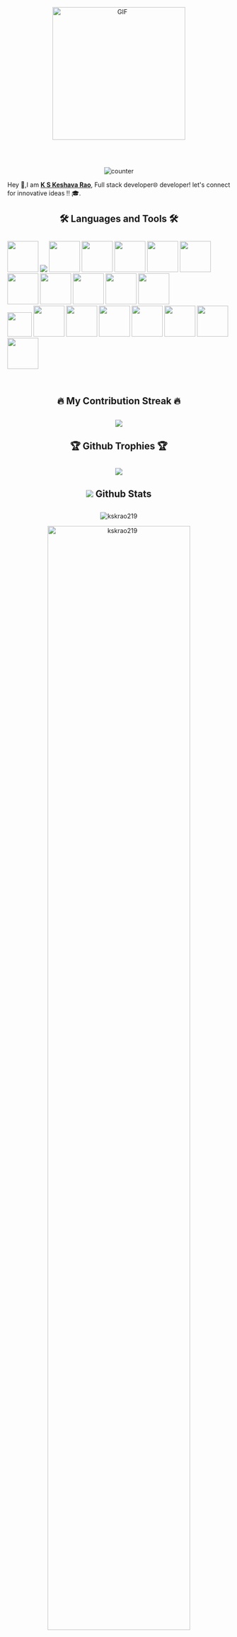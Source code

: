 
<!-- <p align="center">
  <img src="https://media.giphy.com/media/MeJgB3yMMwIaHmKD4z/giphy.gif" width="30%">
</p>
<br> -->
<p align="center">
  <img alt="GIF" src="https://media.giphy.com/media/KNP5EQE5n2nczSFYpD/giphy.gif" width="300px" height="300px"/>
</p>
<br>
<br>
<p align="center">
     <img src="https://profile-counter.glitch.me/{kskrao219}/count.svg"  alt="counter"/>
</p>

Hey 👋,I am <strong><a href="https://github.com/kskrao219/" target="_blank">K S Keshava Rao</a></strong>, Full stack developer:globe_with_meridians: developer! let's connect for innovative ideas !! 🎓. 

### <h2 align="center">🛠️ Languages and Tools 🛠️<h2/>

<p align="center">

<!--   <code><img width="70px" src="https://img.icons8.com/color/2x/react-native.png"></code> -->
<!--   <code><img height="70px" src="https://cdn.worldvectorlogo.com/logos/nextjs-3.svg"></code> -->
  <code><img width="70px" src="https://img.icons8.com/color/2x/nodejs.png"></code>
  <code><img src="https://www.vectorlogo.zone/logos/expressjs/expressjs-ar21.svg"></code>
  <code><img width="70px"  src="https://img.icons8.com/color/2x/javascript.png"></code>
  <code><img width="70px"  src="https://www.vectorlogo.zone/logos/reactjs/reactjs-icon.svg"></code>
  <code><img width="70px"  src="https://www.vectorlogo.zone/logos/unity3d/unity3d-icon.svg"></code>
  <code><img width="70px"  src="https://www.vectorlogo.zone/logos/opencv/opencv-icon.svg"></code>
  <code><img width="70px"  src="https://www.vectorlogo.zone/logos/github/github-icon.svg"></code>
  <code><img width="70px"  src="https://img.icons8.com/color/2x/python.png"></code>
  <code ><img width="70px" width="50px" src="https://img.icons8.com/color/2x/html-5.png"></code>
  <code><img width="70px"  src="https://img.icons8.com/color/2x/css3.png"></code>
  <code><img width="70px" src="https://img.icons8.com/color/50/000000/git.png"/></code>
  <code><img width="70px" src="https://img.icons8.com/fluent/50/000000/console.png"/></code>
  <code> <img  width="55px" src="https://github.com/bestofjs/bestofjs-webui/blob/master/public/logos/vscode.svg"></code>
  <code><img width="70px" src="https://img.icons8.com/color/50/000000/firebase.png"/></code>
  <code><img width="70px" src="https://img.icons8.com/color/50/000000/redux.png"/></code>
  <code><img width="70px" src="https://www.vectorlogo.zone/logos/getbootstrap/getbootstrap-icon.svg"/></code>
  <code><img width="70px"  src="https://www.vectorlogo.zone/logos/redis/redis-icon.svg"></code>
  <code><img width="70px"  src="https://www.vectorlogo.zone/logos/google_cloud/google_cloud-icon.svg"></code>
<code><img width="70px"  src="https://www.vectorlogo.zone/logos/java/java-icon.svg"></code>
  <code><img width="70px"  src="https://www.vectorlogo.zone/logos/gradle/gradle-ar21.svg"></code>


</p>
</br>

### <h2 align="center">🔥 My Contribution Streak 🔥<h2/>

<p align="center">
  <a href="https://github.com/kskrao219/github-readme-streak-stats">
    <img src="https://github-readme-streak-stats.herokuapp.com/?user=kskrao219&count_private=true&theme=dark&hide_border=true&background=0D1117&stroke=0000"/>
  </a>

### <h2 align="center">🏆 Github Trophies 🏆<h2/>

<p align="center">
  <a href="https://github.com/ryo-ma/github-profile-trophy" target="_blank">
    <img src="https://github-profile-trophy.vercel.app/?username=kskrao219&row=2&column=4&margin-w=8&margin-h=8&theme=gruvbox&count_private=true"/>
  </a>
</p>

### <h2 align="center"><img src="https://cutt.ly/KblcWC8"> Github Stats<h2/>



<p align="center">
<img src="https://github-readme-stats.vercel.app/api?username=kskrao219&show_icons=true&theme=gotham&count_private=true" alt="kskrao219" />
</p>

<!--    <p align="center">
    <a href="https://profile.codersrank.io/user/varunsathreya/#Tech%20Skills" target="_blank">
<img src="https://cr-skills-chart-widget.azurewebsites.net/api/api?username=kskrao219&padding=15&labels=true&legend=true&tooltip=true&max-labels=36&branding=false&skills=C%23,C%2B%2B,CSS,Java,JavaScript,Jupyter%20Notebook,PHP,Python,Dart,Rust,SCSS,SQL,Scala,Shell,TSQL,TypeScript,Go,HTML&bg=white" alt="kskrao219" width="70%" height="70%" />
      </a>
</p> -->
  
<p align="center">
<img width="80%" height="80%" src="https://activity-graph.herokuapp.com/graph?username=kskrao219&theme=react-dark&count_private=true" alt="kskrao219" />
</p>
  


<br/>
<br/>


<p align="center">
  <a href='https://www.linkedin.com/in/k-s-keshava-rao-97a7b2174'>
    <b><i>Let's connect!</i></b>
  </a>
 </p>
